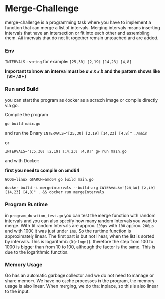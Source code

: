 # Merge-Challenge

merge-challenge is a programming task where you have to implement a function that can merge a list of intervals. Merging intervals means inserting intervals that have an intersection or fit into each other and assembling them. All intervals that do not fit together remain untouched and are added. 

### Env

`INTERVALS` : `string` for example: `[25,30] [2,19] [14,23] [4,8]`

**Important to know an interval must be  *a ≤ x ≤ b* and the pattern shows like \`\[\d+,\d+\]\`**

### Run and Build

you can start the program as docker as a scratch image or compile directly via go.

Compile the program

`go build main.go`

and run the Binary `INTERVALS="[25,30] [2,19] [14,23] [4,8]" ./main` 

or 

`INTERVALS="[25,30] [2,19] [14,23] [4,8]" go run main.go`

and with Docker:

**first you need to compile on amd64**

`GOOS=linux GOARCH=amd64 go build main.go`

`docker build -t mergeIntervals --build-arg INTERVALS="[25,30] [2,19] [14,23] [4,8]" . && docker run mergeIntervals`

### Program Runtime

in `program_duration_test.go` you can test the merge function with random intervals and you can also specify how many random Intervals you want to merge. With `10` random Intervals are approx. `100µs` with `100` approx. `200µs` and with 1000 it was just under `1ms`.
So the runtime function is approximately linear.
The first part is but not linear, when the list is sorted by intervals. This is logarithmic (`O(nlogn)`).
therefore the step from 100 to 1000 is bigger than from 10 to 100, although the factor is the same. This is due to the logarithmic function. 

### Memory Usage

Go has an automatic garbage collector and we do not need to manage or share memory. We have no cache processes in the program, the memory usage is also linear. When merging, we do that inplace, so this is also linear to the input.